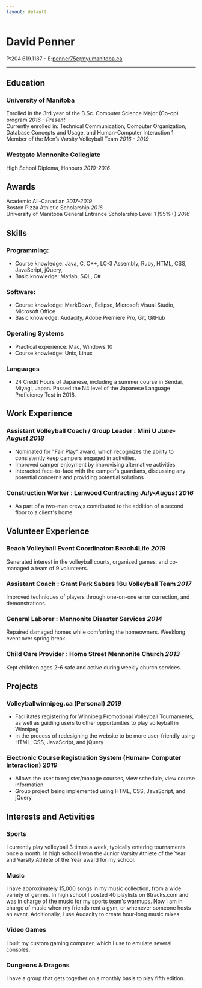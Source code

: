 ```yaml
---
layout: default
---
```


# David Penner 

P:204.619.1187 - E:penner75@myumanitoba.ca 

-------------

## Education

### University of Manitoba 

Enrolled in the 3rd year of the B.Sc. Computer Science Major (Co-op) program *2016 - Present* <br>Currently enrolled in: Technical Communication, Computer Organization, Database Concepts and Usage, and Human-Computer Interaction 1 <br>Member of the Men’s Varsity Volleyball Team  *2016 - 2019*

### Westgate Mennonite Collegiate 

High School Diploma, Honours *2010-2016*

## Awards

Academic All-Canadian *2017-2019* <br>Boston Pizza Athletic Scholarship *2016*<br>University of Manitoba General Entrance Scholarship Level 1 (95%+) *2016*

## Skills

### Programming:

- Course knowledge: Java, C, C++, LC-3 Assembly, Ruby,  HTML, CSS, JavaScript, jQuery, 
- Basic knowledge: Matlab, SQL, C#

### Software:

- Course knowledge: MarkDown, Eclipse, Microsoft Visual Studio, Microsoft Office
- Basic knowledge: Audacity, Adobe Premiere Pro, Git, GitHub

### Operating Systems

- Practical experience: Mac, Windows 10
- Course knowledge: Unix, Linux <br>

### Languages

- 24 Credit Hours of Japanese, including a summer course in Sendai, Miyagi, Japan. Passed the N4 level of the Japanese Language Proficiency Test in 2018.

## Work Experience

###  Assistant Volleyball Coach / Group Leader : Mini U *June-August 2018*

- Nominated for "Fair Play" award, which recognizes the ability to consistently keep campers engaged in activities.
- Improved camper enjoyment by improvising alternative activities
- Interacted face-to-face with the camper's guardians, discussing any potential concerns and providing potential solutions

###  Construction Worker : Lenwood Contracting   *July-August 2016*

- As part of a two-man crew,s contributed to the addition of a second floor to a client's home

## Volunteer Experience

### Beach Volleyball Event Coordinator: Beach4Life  *2019*

Generated interest in the volleyball courts, organized games, and co-managed a team of 9 volunteers.

### Assistant Coach : Grant Park Sabers 16u Volleyball Team  *2017*

Improved techniques of players through one-on-one error correction, and demonstrations.

### General Laborer : Mennonite Disaster Services  *2014*

Repaired damaged homes while comforting the homeowners. Weeklong event over spring break.

### Child Care Provider : Home Street Mennonite Church *2013*

Kept children ages 2-6 safe and active during weekly church services.

## Projects

### Volleyballwinnipeg.ca (Personal)  *2019*

- Facilitates registering for Winnipeg Promotional Volleyball Tournaments, as well as guiding users to other opportunities to play volleyball in Winnipeg
- In the process of redesigning the website to be more user-friendly using HTML, CSS, JavaScript, and jQuery

### Electronic Course Registration System (Human- Computer Interaction)   *2019*

- Allows the user to register/manage courses, view schedule, view course information
- Group project being implemented using HTML, CSS, JavaScript, and jQuery

## Interests and Activities

### Sports

I currently play volleyball 3 times a week, typically entering tournaments once a month. In high school I won the Junior Varsity Athlete of the Year and Varsity Athlete of the Year award for my school. 

### Music

I have approximately 15,000 songs in my music collection, from a wide variety of genres. In high school I posted 40 playlists on 8tracks.com and was in charge of the music for my sports team's warmups. Now I am in charge of music when my friends rent a gym, or whenever someone hosts an event. Additionally, I use Audacity to create hour-long music mixes.

### Video Games

I built my custom gaming computer, which I use to emulate several consoles.

### Dungeons & Dragons

I have a group that gets together on a monthly basis to play fifth edition.

